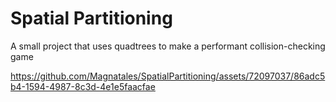 # Spatial Partitioning

A small project that uses quadtrees to make a performant collision-checking game

https://github.com/Magnatales/SpatialPartitioning/assets/72097037/86adc5b4-1594-4987-8c3d-4e1e5faacfae




